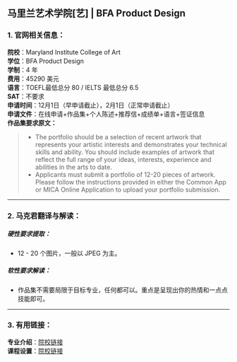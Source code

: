 ## 马里兰艺术学院[艺] | BFA Product Design


### 1. 官网相关信息：

**院校**：Maryland Institute College of Art   
**学位**：BFA Product Design  
**学制**：4 年  
**费用**：45290 美元  
**语言**：TOEFL最低总分 80 / IELTS 最低总分 6.5  
**SAT**：不要求    
**申请时间**：12月1日（早申请截止），2月1日（正常申请截止）   
**申请文件**：在线申请+作品集+个人陈述+推荐信+成绩单+语言+签证信息  
**作品集要求原文：**   

> - The portfolio should be a selection of recent artwork that represents your artistic interests and demonstrates your technical skills and ability. You should include examples of artwork that reflect the full range of your ideas, interests, experience and abilities in the arts to date.  
> - Applicants must submit a portfolio of 12-20 pieces of artwork. Please follow the instructions provided in either the Common App or MICA Online Application to upload your portfolio submission.

---


### 2. 马克君翻译与解读：

##### 硬性要求提取：
- 12 - 20 个图片，一般以 JPEG 为主。  



##### 软性要求解读：
- 作品集不需要局限于目标专业，任何都可以。重点是呈现出你的热情和一点点技能即可。

---


### 3. 有用链接：

**专业介绍**：[院校链接](https://www.mica.edu/undergraduate-majors-minors/product-design-major/)  
**课程设置**：[院校链接](https://www.mica.edu/undergraduate-majors-minors/product-design-major/curriculum/)  
